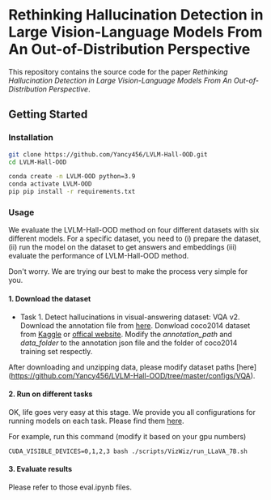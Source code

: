 # **Rethinking Hallucination Detection in Large Vision-Language Models From An Out-of-Distribution Perspective**

This repository contains the source code for the paper *Rethinking Hallucination Detection in Large Vision-Language Models From An Out-of-Distribution Perspective*.

## Getting Started

### Installation
```bash
git clone https://github.com/Yancy456/LVLM-Hall-OOD.git
cd LVLM-Hall-OOD

conda create -n LVLM-OOD python=3.9
conda activate LVLM-OOD
pip pip install -r requirements.txt
```

### Usage
We evaluate the LVLM-Hall-OOD method on four different datasets with six different models. For a specific dataset, you need to (i) prepare the dataset, (ii) run the model on the dataset to get answers and embeddings (iii) evaluate the performance of LVLM-Hall-OOD method.

Don't worry. We are trying our best to make the process very simple for you.

#### 1. Download the dataset
- Task 1. Detect hallucinations in visual-answering dataset: VQA v2. Download the annotation file from [here](https://s3.amazonaws.com/cvmlp/vqa/mscoco/vqa/v2_Questions_Train_mscoco.zip). Donwload coco2014 dataset from [Kaggle](https://www.kaggle.com/datasets/yashfinulhoque/coco-dataset-2014) or [offical website](https://visualqa.org/download.html). Modify the *annotation_path* and *data_folder*  to the annotation json file and the folder of coco2014 training set respectly.

After downloading and unzipping data, please modify dataset paths [here] (https://github.com/Yancy456/LVLM-Hall-OOD/tree/master/configs/VQA).

#### 2. Run on different tasks

OK, life goes very easy at this stage. We provide you all configurations for running models on each task. Please find them [here](https://github.com/Qinyu-Allen-Zhao/LVLM-LP/tree/main/scripts).

For example, run this command (modify it based on your gpu numbers)

```
CUDA_VISIBLE_DEVICES=0,1,2,3 bash ./scripts/VizWiz/run_LLaVA_7B.sh
```

#### 3. Evaluate results

Please refer to those eval.ipynb files.
